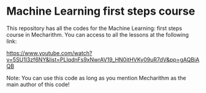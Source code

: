 # Machine Learning first steps course 
This repository has all the codes for the Machine Learning: first steps course in Mecharithm. You can access to all the lessons at the following link:

https://www.youtube.com/watch?v=5SU1l3zf6NY&list=PLlqdnFs9xNwrAV19_HN0itHVKy09uR7dV&pp=gAQBiAQB

Note: You can use this code as long as you mention Mecharithm as the main author of this code!
